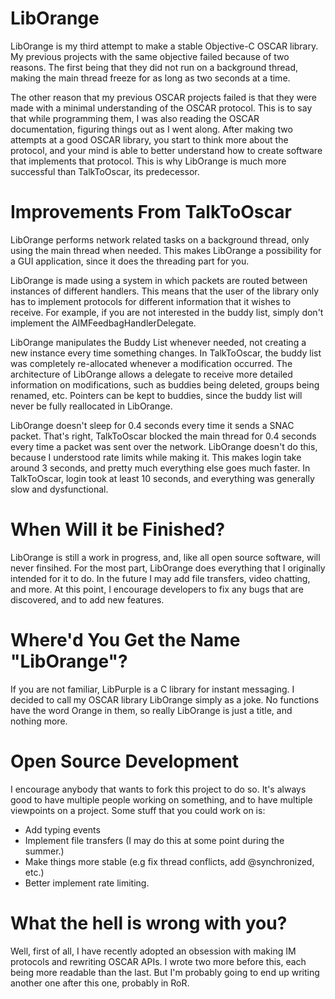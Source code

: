 LibOrange
=========

LibOrange is my third attempt to make a stable Objective-C OSCAR library.  My previous projects with the same objective failed because of two reasons.  The first being that they did not run on a background thread, making the main thread freeze for as long as two seconds at a time.

The other reason that my previous OSCAR projects failed is that they were made with a minimal understanding of the OSCAR protocol.  This is to say that while programming them, I was also reading the OSCAR documentation, figuring things out as I went along.  After making two attempts at a good OSCAR library, you start to think more about the protocol, and your mind is able to better understand how to create software that implements that protocol.  This is why LibOrange is much more successful than TalkToOscar, its predecessor.

Improvements From TalkToOscar
=============================

LibOrange performs network related tasks on a background thread, only using the main thread when needed.  This makes LibOrange a possibility for a GUI application, since it does the threading part for you.

LibOrange is made using a system in which packets are routed between instances of different handlers.  This means that the user of the library only has to implement protocols for different information that it wishes to receive.  For example, if you are not interested in the buddy list, simply don't implement the AIMFeedbagHandlerDelegate.

LibOrange manipulates the Buddy List whenever needed, not creating a new instance every time something changes.  In TalkToOscar, the buddy list was completely re-allocated whenever a modification occurred.  The architecture of LibOrange allows a delegate to receive more detailed information on modifications, such as buddies being deleted, groups being renamed, etc.  Pointers can be kept to buddies, since the buddy list will never be fully reallocated in LibOrange.

LibOrange doesn't sleep for 0.4 seconds every time it sends a SNAC packet.  That's right, TalkToOscar blocked the main thread for 0.4 seconds every time a packet was sent over the network.  LibOrange doesn't do this, because I understood rate limits while making it.  This makes login take around 3 seconds, and pretty much everything else goes much faster.  In TalkToOscar, login took at least 10 seconds, and everything was generally slow and dysfunctional.

When Will it be Finished?
=========================

LibOrange is still a work in progress, and, like all open source software, will never finsihed.  For the most part, LibOrange does everything that I originally intended for it to do.  In the future I may add file transfers, video chatting, and more.  At this point, I encourage developers to fix any bugs that are discovered, and to add new features.

Where'd You Get the Name "LibOrange"?
=====================================

If you are not familiar, LibPurple is a C library for instant messaging.  I decided to call my OSCAR library LibOrange simply as a joke.  No functions have the word Orange in them, so really LibOrange is just a title, and nothing more.

Open Source Development
=======================

I encourage anybody that wants to fork this project to do so.  It's always good to have multiple people working on something, and to have multiple viewpoints on a project.  Some stuff that you could work on is:

 - Add typing events
 - Implement file transfers (I may do this at some point during the summer.)
 - Make things more stable (e.g fix thread conflicts, add @synchronized, etc.)
 - Better implement rate limiting.

What the hell is wrong with you?
================================

Well, first of all, I have recently adopted an obsession with making IM protocols and rewriting OSCAR APIs. I wrote two more before this, each being more readable than the last. But I'm probably going to end up writing another one after this one, probably in RoR.
